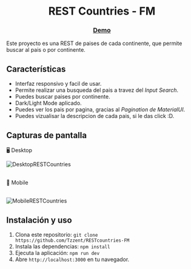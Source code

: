 <h1 align="center">REST Countries - FM</h1>

<div align="center">
  <h3>
    <a target="_blank" href="https://tzzent.github.io/RESTcountries-FM/#/home">
      Demo
    </a>
  </h3>
</div>

Este proyecto es una REST de paises de cada continente, que permite buscar al pais o por continente.

## Características

- Interfaz responsivo y facil de usar.
- Permite realizar una busqueda del pais a travez del *Input Search*.
- Puedes buscar paises por continente.
- Dark/Light Mode aplicado. 
- Puedes ver los pais por pagina, gracias al *Pagination de MaterialUI*.
- Puedes vizualisar la descripcion de cada pais, si le das click :D.

## Capturas de pantalla

🖥️ Desktop <br>

![DesktopRESTCountries](https://user-images.githubusercontent.com/86677547/223479756-6ffd74da-13d2-444c-be7f-dd949e20e7a6.png)

<br>
📲 Mobile <br><br>

![MobileRESTCountries](https://user-images.githubusercontent.com/86677547/223480274-da59fadd-f954-478a-915b-c2bf46fef444.png)


## Instalación y uso

1. Clona este repositorio: `git clone https://github.com/Tzzent/RESTcountries-FM`
2. Instala las dependencias: `npm install`
3. Ejecuta la aplicación: `npm run dev`
4. Abre `http://localhost:3000` en tu navegador.

